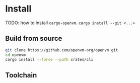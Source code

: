 # Install

TODO: how to install `cargo-openvm`.
`cargo install --git <...>`

## Build from source

```bash
git clone https://github.com/openvm-org/openvm.git
cd openvm
cargo install --force --path crates/cli
```

## Toolchain
